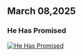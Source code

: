 ## March 08,2025

### He Has Promised

[![He Has Promised](https://raw.githubusercontent.com/linusjf/RIAY/main/March/jpgs/Day67.jpg)](https://youtu.be/krn_lVSmiWc "He Has Promised")
